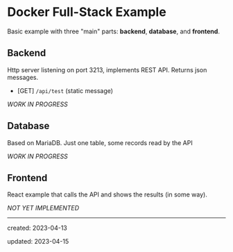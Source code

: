 # Docker Full-Stack Example

Basic example with three "main" parts: **backend**, **database**, and **frontend**. 
## Backend
Http server listening on port 3213, implements REST API. Returns json messages.

- [GET] `/api/test` (static message)

_WORK IN PROGRESS_

## Database

Based on MariaDB. Just one table, some records read by the API  


_WORK IN PROGRESS_
## Frontend
React example that calls the API and shows the results (in some way). 

_NOT YET IMPLEMENTED_

---
created: 2023-04-13

updated: 2023-04-15